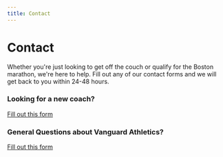 ```yaml
---
title: Contact
---
```


# Contact

Whether you're just looking to get off the couch or qualify for the Boston
marathon, we're here to help. Fill out any of our contact forms and we will
get back to you within 24-48 hours.

### Looking for a new coach?

[Fill out this form](https://docs.google.com/forms/d/e/1FAIpQLSfWGQyIrXB2csFNfgaHnBeflJo8XtjCdfXuB6bXttrSSyO9Sg/viewform?usp=sf_link)

### General Questions about Vanguard Athletics?

[Fill out this form](https://docs.google.com/forms/d/e/1FAIpQLSeYHDYCV4NK9O8Wt_0IE87OpKbqtWWFOXiDPs5ffIyoZfoiQA/viewform?usp=sf_link)


